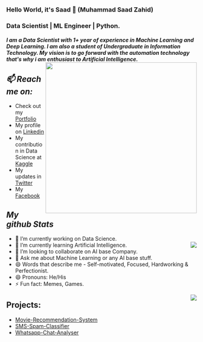 ### Hello World, it's Saad 👋 (Muhammad Saad Zahid)

### Data Scientist | ML Engineer | Python.

#### *I am a Data Scientist with 1+ year of experience in Machine Learning and Deep Learning. I am also a student of Undergraduate in Information Technology. My vision is to go forward with the automation technology that's why i am enthusiast to Artificial Intelligence.* <img  align='right' width=400 src='https://thumbs.gfycat.com/CircularDefinitiveAsianelephant-max-1mb.gif'>

## *📫 Reach me on:* 
* Check out my <a href="https://saad-portfolio22334562.on.drv.tw/website.com/" target="_blank">Portfolio</a>
* My profile on [Linkedin](https://www.linkedin.com/in/saad-zahid-201298215/)
* My contribution in Data Science at [Kaggle](https://www.kaggle.com/saadmehar)
* My updates in [Twitter](https://twitter.com/Muhammad_Saad44)
* My [Facebook](https://www.facebook.com/profile.php?id=100073194986195)


## *My github Stats*

- 🔭 I’m currently working on Data Science.
- 🌱 I’m currently learning Artificial Intelligence.<img align='right' src="https://github-readme-stats.vercel.app/api?username=abdulsaad209&&show_icons=true&title_color=FF34B3&icon_color=43CD80&test_color=33A1C9&bg_color=050505&text_color=87CEFF">
- 👯 I’m looking to collaborate on AI base Company.
- 💬 Ask me about Machine Learning or any AI base stuff.
- 😄 Words that describe me - Self-motivated, Focused, Hardworking & Perfectionist.
- 😄 Pronouns: He/His
- ⚡ Fun fact: Memes, Games.                       

<img align='right' src='https://github-readme-stats.vercel.app/api/top-langs/?username=abdulsaad209&layout=compact&title_color=FF34B3&icon_color=43CD80&test_color=33A1C9&bg_color=050505&text_color=87CEFF&card_width=445'>

## **Projects:**
* [Movie-Recommendation-System](http://mrs-saad.herokuapp.com/)
* [SMS-Spam-Classifier](https://esc-saad.herokuapp.com/)
* [Whatsapp-Chat-Analyser](https://wca-saadi.herokuapp.com/)

